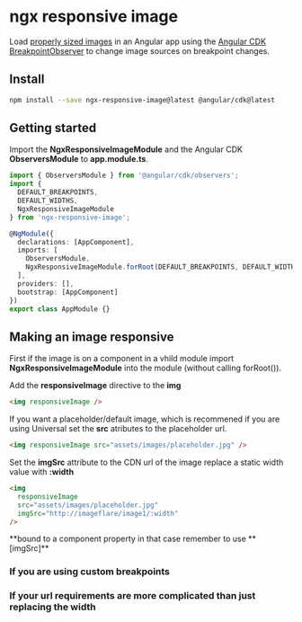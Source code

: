# ngx responsive image

Load [properly sized images](https://developers.google.com/web/tools/lighthouse/audits/oversized-images) in an Angular app using the [Angular CDK](https://material.angular.io/cdk/categories) [BreakpointObserver](https://material.angular.io/cdk/layout/overview) to change image sources on breakpoint changes.

## Install

```bash
npm install --save ngx-responsive-image@latest @angular/cdk@latest
```

## Getting started

Import the **NgxResponsiveImageModule** and the Angular CDK **ObserversModule** to **app.module.ts**.

```typescript
import { ObserversModule } from '@angular/cdk/observers';
import {
  DEFAULT_BREAKPOINTS,
  DEFAULT_WIDTHS,
  NgxResponsiveImageModule
} from 'ngx-responsive-image';

@NgModule({
  declarations: [AppComponent],
  imports: [
    ObserversModule,
    NgxResponsiveImageModule.forRoot(DEFAULT_BREAKPOINTS, DEFAULT_WIDTHS)
  ],
  providers: [],
  bootstrap: [AppComponent]
})
export class AppModule {}
```

## Making an image responsive

First if the image is on a component in a vhild module import **NgxResponsiveImageModule** into the module (without calling forRoot()).

Add the **responsiveImage** directive to the **img**

```html
<img responsiveImage />
```

If you want a placeholder/default image, which is recommened if you are using Universal set the **src** atributes to the placeholder url.

```html
<img responsiveImage src="assets/images/placeholder.jpg" />
```

Set the **imgSrc** attribute to the CDN url of the image replace a static width value with **:width**

```html
<img
  responsiveImage
  src="assets/images/placeholder.jpg"
  imgSrc="http://imageflare/image1/:width"
/>
```

**bound to a component property in that case remember to use **[imgSrc]\*\*

### If you are using custom breakpoints

### If your url requirements are more complicated than just replacing the width
